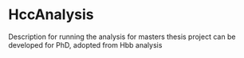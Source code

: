 # HccAnalysis
Description for running the analysis for masters thesis project 
can be developed for PhD, adopted from Hbb analysis
